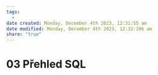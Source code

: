 ```yaml
---
tags:
  - 
date created: Monday, December 4th 2023, 12:31:55 am
date modified: Monday, December 4th 2023, 12:32:196 am
share: "true"
---
```


# 03 Přehled SQL